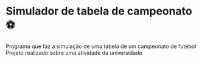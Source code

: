 # Simulador de tabela de campeonato ⚽

Programa que faz a simulação de uma tabela de um campeonato de futebol
Projeto realizado sobre uma atividade da universidade
